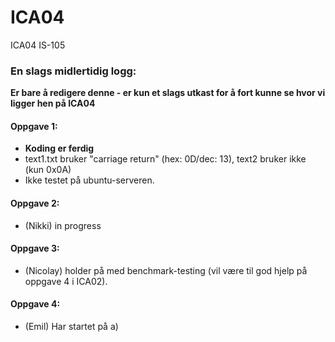 # ICA04
ICA04 IS-105

### En slags midlertidig logg:
**Er bare å redigere denne - er kun et slags utkast for å fort kunne se hvor vi ligger hen på ICA04**

#### Oppgave 1:
- **Koding er ferdig**
- text1.txt bruker "carriage return" (hex: 0D/dec: 13), text2 bruker ikke (kun 0x0A)
- Ikke testet på ubuntu-serveren.

#### Oppgave 2:
- (Nikki) in progress

#### Oppgave 3:
- (Nicolay) holder på med benchmark-testing (vil være til god hjelp på oppgave 4 i ICA02).

#### Oppgave 4:
- (Emil) Har startet på a)
